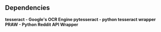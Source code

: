 <b>Dependencies<b>
----------------------------------------------------------------
tesseract - Google's OCR Engine
pytesseract - python tesseract wrapper
PRAW - Python Reddit API Wrapper
